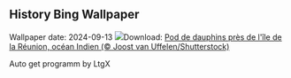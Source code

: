 ## History Bing Wallpaper
Wallpaper date: 2024-09-13
![](https://www.bing.com/th?id=OHR.DolphinReunion_FR-CA7174667169_UHD.jpg&w=1000)Download: [Pod de dauphins près de l'île de la Réunion, océan Indien (© Joost van Uffelen/Shutterstock)](https://www.bing.com/th?id=OHR.DolphinReunion_FR-CA7174667169_UHD.jpg)

Auto get programm by LtgX
